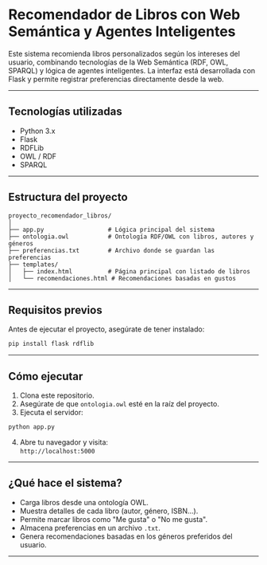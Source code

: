 
# Recomendador de Libros con Web Semántica y Agentes Inteligentes

Este sistema recomienda libros personalizados según los intereses del usuario, combinando tecnologías de la Web Semántica (RDF, OWL, SPARQL) y lógica de agentes inteligentes. La interfaz está desarrollada con Flask y permite registrar preferencias directamente desde la web.

---

## Tecnologías utilizadas

- Python 3.x  
- Flask  
- RDFLib  
- OWL / RDF  
- SPARQL

---

## Estructura del proyecto

```
proyecto_recomendador_libros/
│
├── app.py                  # Lógica principal del sistema
├── ontologia.owl           # Ontología RDF/OWL con libros, autores y géneros
├── preferencias.txt        # Archivo donde se guardan las preferencias
├── templates/
│   ├── index.html          # Página principal con listado de libros
│   └── recomendaciones.html # Recomendaciones basadas en gustos
```

---

## Requisitos previos

Antes de ejecutar el proyecto, asegúrate de tener instalado:

```bash
pip install flask rdflib
```

---

## Cómo ejecutar

1. Clona este repositorio.
2. Asegúrate de que `ontologia.owl` esté en la raíz del proyecto.
3. Ejecuta el servidor:

```bash
python app.py
```

4. Abre tu navegador y visita:  
`http://localhost:5000`

---

## ¿Qué hace el sistema?

- Carga libros desde una ontología OWL.
- Muestra detalles de cada libro (autor, género, ISBN...).
- Permite marcar libros como "Me gusta" o "No me gusta".
- Almacena preferencias en un archivo `.txt`.
- Genera recomendaciones basadas en los géneros preferidos del usuario.

---

